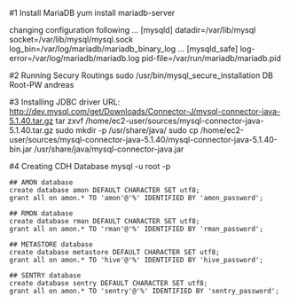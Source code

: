 #1 Install MariaDB
  yum install mariadb-server

  changing configuration following
  ...
  [mysqld]
  datadir=/var/lib/mysql
  socket=/var/lib/mysql/mysql.sock
  log_bin=/var/log/mariadb/mariadb_binary_log
  ...
  [mysqld_safe]
  log-error=/var/log/mariadb/mariadb.log
  pid-file=/var/run/mariadb/mariadb.pid

  
#2 Running Secury Routings
  sudo /usr/bin/mysql_secure_installation
  DB Root-PW        andreas
  
#3 Installing JDBC driver
   URL: http://dev.mysql.com/get/Downloads/Connector-J/mysql-connector-java-5.1.40.tar.gz
   tar zxvf /home/ec2-user/sources/mysql-connector-java-5.1.40.tar.gz
   sudo mkdir -p /usr/share/java/
   sudo cp /home/ec2-user/sources/mysql-connector-java-5.1.40/mysql-connector-java-5.1.40-bin.jar /usr/share/java/mysql-connector-java.jar
   
#4 Creating CDH Database
    mysql -u root -p
   
    ## AMON database
    create database amon DEFAULT CHARACTER SET utf8;
    grant all on amon.* TO 'amon'@'%' IDENTIFIED BY 'amon_password';
    
    ## RMON database
    create database rman DEFAULT CHARACTER SET utf8;
    grant all on amon.* TO 'rman'@'%' IDENTIFIED BY 'rman_password';
    
    ## METASTORE database
    create database metastore DEFAULT CHARACTER SET utf8;
    grant all on amon.* TO 'hive'@'%' IDENTIFIED BY 'hive_password';
    
    ## SENTRY database
    create database sentry DEFAULT CHARACTER SET utf8;
    grant all on amon.* TO 'sentry'@'%' IDENTIFIED BY 'sentry_password';
    
    
    
    
